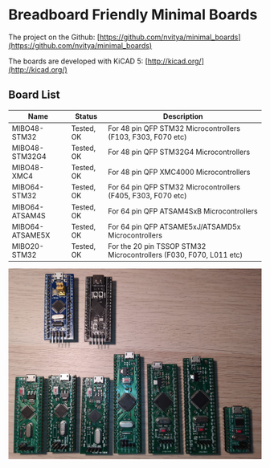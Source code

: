 # Breadboard Friendly Minimal Boards

The project on the Github: [https://github.com/nvitya/minimal_boards](https://github.com/nvitya/minimal_boards)

The boards are developed with KiCAD 5: [http://kicad.org/](http://kicad.org/)

## Board List

__Name__        | __Status__      | __Description__
----------------|-----------------|-------------------------------------------------------------
MIBO48-STM32    | Tested, OK      | For 48 pin QFP STM32 Microcontrollers (F103, F303, F070 etc)
MIBO48-STM32G4  | Tested, OK      | For 48 pin QFP STM32G4 Microcontrollers
MIBO48-XMC4     | Tested, OK      | For 48 pin QFP XMC4000 Microcontrollers
MIBO64-STM32    | Tested, OK      | For 64 pin QFP STM32 Microcontrollers (F405, F303, F070 etc)
MIBO64-ATSAM4S  | Tested, OK      | For 64 pin QFP ATSAM4SxB Microcontrollers
MIBO64-ATSAME5X | Tested, OK      | For 64 pin QFP ATSAME5xJ/ATSAMD5x Microcontrollers
MIBO20-STM32    | Tested, OK      | For the 20 pin TSSOP STM32 Microcontrollers (F030, F070, L011 etc)

![assembled boards](minimal_boards.jpg)

